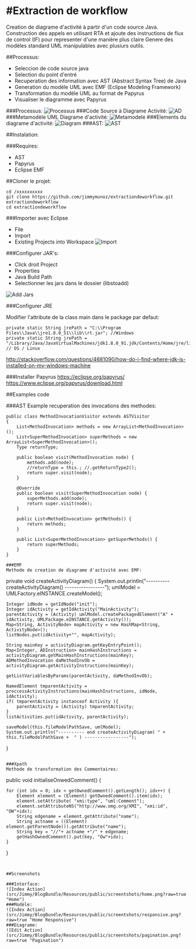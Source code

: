 #Extraction de workflow
=======

Creation de diagrame d'activité à partir d'un code source Java.
Construction des appels en utilisant RTA et ajoute des instructions de flux de control (IF) pour representer d'une manière plus claire
Genere des modèles standard UML manipulables avec plusiurs outils.

##Processus:
	
- Seleccion de code source java
- Selection du point d'entré 
- Recuperation des information avec AST (Abstract Syntax Tree) de Java
- Generation du modèle UML avec EMF (Eclipse Modeling Framework) 
- Transformation du modèle UML au format de Papyrus
- Visualiser le diagramme avec Papyrus

###Processus:
![Processus](images/processus.png?raw=true "Processus")
###Code Source à Diagrame Activité:
![AD](images/Diagram-Activite.png?raw=true "Diagram-Activite")
###Metamodèle UML Diagrame d'activité:
![Metamodele](images/meta-model-uml.png?raw=true "Metamodèle")
###Elements du diagrame d'activité:
![Diagram](images/500px-VIATRA2_Examples_A2PN_Activity.png?raw=true "Elements Diagrame d'activité")
###AST:
![AST](images/md-astview.png?raw=true "Ast view")

##Instalation:

###Requires:
- AST
- Papyrus
- Eclipse EMF

##Cloner le projet:
```
cd /xxxxxxxxxx
git clone https://github.com/jimmymunoz/extractiondeworkflow.git extractiondeworkflow
cd extractiondeworkflow
```

###Importer avec Eclipse
- File
- Import
- Existing Projects into Workspace
![Import](images/import-eclipse.png?raw=true "Import")

###Configurer JAR's:

- Click droit Project
- Properties
- Java Build Path
- Selectionner les jars dans le dossier (libstoadd)

![Add Jars](images/eclipse-add-jars.png?raw=true "Add Jars")

###Configurer JRE

Modifier l'attribute de la class main dans le package par defaut:
```
private static String jrePath = "C:\\Program Files\\Java\\jre1.8.0_51\\lib\\rt.jar"; //Windows
private static String jrePath = "/Library/Java/JavaVirtualMachines/jdk1.8.0_91.jdk/Contents/Home/jre/lib/rt.jar"; // OS / Linux
```
http://stackoverflow.com/questions/4681090/how-do-i-find-where-jdk-is-installed-on-my-windows-machine

###Installer Papyrus
https://eclipse.org/papyrus/
https://www.eclipse.org/papyrus/download.html

##Examples code

###AST
Example recuperation des invocations des methodes:
```
public class MethodInvocationVisitor extends ASTVisitor 
{
	List<MethodInvocation> methods = new ArrayList<MethodInvocation>();
	List<SuperMethodInvocation> superMethods = new ArrayList<SuperMethodInvocation>();
	Type returnType;
	
	public boolean visit(MethodInvocation node) {
		methods.add(node);
		//returnType = this.; //.getReturnType2();
		return super.visit(node);
	}
	
	@Override
	public boolean visit(SuperMethodInvocation node) {
		superMethods.add(node);
		return super.visit(node);
	}
	
	public List<MethodInvocation> getMethods() {
		return methods;
	}
	
	public List<SuperMethodInvocation> getSuperMethods() {
		return superMethods;
	}
}

###EMF
Methode de creation de diagrame d'activité avec EMF:
```
private void createActivityDiagram() 
{
	System.out.println("---------- createActivityDiagram() -----------------");
	umlModel = UMLFactory.eINSTANCE.createModel();
	
	Integer idNode = getIdNode("init");
	Integer idActivity = getIdActivity("MainActivity");
	parentActivity = (Activity) umlModel.createPackagedElement("A" + idActivity, UMLPackage.eINSTANCE.getActivity());
	Map<String, ActivityNode> mapActivity = new HashMap<String, ActivityNode>();
	listNodes.put(idActivity+"", mapActivity);
	
	String mainKey = activityDiagram.getKeyEntryPoint();
	Map<Integer, ADInstruction> mainHashInstructions = activityDiagram.getMainHashInstructions(mainKey);
	ADMethodInvocation daMethodInvOb = activityDiagram.getActivityInstructions(mainKey);
	
	getListVariablesByParams(parentActivity, daMethodInvOb);
	
	NamedElement tmparentActivity = proccessActivityInstructions(mainHashInstructions, idNode, idActivity);
	if( tmparentActivity instanceof Activity ){
		parentActivity = (Activity) tmparentActivity;
	}
	listActivities.put(idActivity, parentActivity);
	
	saveModel(this.fileModelPathSave, umlModel);
	System.out.println("---------- end createActivityDiagram( " + this.fileModelPathSave +  " ) -----------------");
}
```

###Xpath
Methode de transformation des Commentaires:
```
public void  initialiseOnwedComment()
{		
		
    for (int idx = 0; idx < getOwnedComment().getLength(); idx++) {
    	Element element = (Element) getOwnedComment().item(idx);	    	  
    	element.setAttribute( "xmi:type", "uml:Comment");
	    element.setAttributeNS("http://www.omg.org/XMI", "xmi:id", "OW"+idx);
	    String edgename = element.getAttribute("name");
	    String actname = ((Element) element.getParentNode()).getAttribute("name");
	    String key = "//"+ actname +"/" + edgename;			
	    getHashOwnedComment().put(key, "Ow"+idx);		    
    }	
}
```


##Screenshots

###Interface:
![Index Action](src/Jimmy/BlogBundle/Resources/public/screentshots/home.png?raw=true "Home")
###Modèle:
![Index Action](src/Jimmy/BlogBundle/Resources/public/screentshots/responsive.png?raw=true "Home Responsive")
###Diagrame:
![Edit Action](src/Jimmy/BlogBundle/Resources/public/screentshots/pagination.png?raw=true "Pagination")
